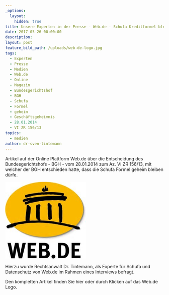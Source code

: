 ```yaml
---
_options:
  layout:
    hidden: true
title: Unsere Experten in der Presse - Web.de - Schufa Kreditformel bleibt geheim
date: 2017-05-26 00:00:00
description:
layout: post
feature_bild_path: /uploads/web-de-logo.jpg
tags:
  - Experten
  - Presse
  - Medien
  - Web.de
  - Online
  - Magazin
  - Bundesgerichtshof
  - BGH
  - Schufa
  - Formel
  - geheim
  - Geschäftsgeheimnis
  - 28.01.2014
  - VI ZR 156/13
topics:
  - medien
author: dr-sven-tintemann
---
```



Artikel auf der Online Plattform Web.de über die Entscheidung des Bundesgerichtshofs - BGH - vom 28.01.2014 zum Az. VI ZR 156/13, mit welcher der BGH entschieden hatte, dass die Schufa Formel geheim bleiben dürfe.

[![Web.de Logo - Fremde Marke](/uploads/versions/web-de-logo---x----256-243x---.jpg)](http://web.de/magazine/finanzen/wirtschaft/18560738-schufa-kreditformel-bleibt-geheim.html#.hero.Schufa:%20Hier%20blickt%20keiner%20durch.753.576)

Hierzu wurde Rechtsanwalt Dr. Tintemann, als Experte für Schufa und Datenschutz von Web.de im Rahmen eines Interviews befragt.

Den kompletten Artikel finden Sie hier oder durch Klicken auf das Web.de Logo.